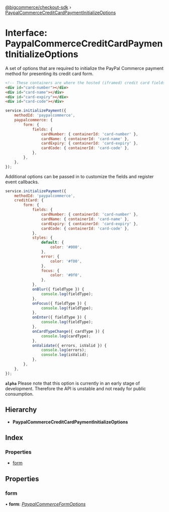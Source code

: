 [@bigcommerce/checkout-sdk](../README.md) › [PaypalCommerceCreditCardPaymentInitializeOptions](paypalcommercecreditcardpaymentinitializeoptions.md)

# Interface: PaypalCommerceCreditCardPaymentInitializeOptions

A set of options that are required to initialize the PayPal Commerce payment
method for presenting its credit card form.

```html
<!-- These containers are where the hosted (iframed) credit card fields will be inserted -->
<div id="card-number"></div>
<div id="card-name"></div>
<div id="card-expiry"></div>
<div id="card-code"></div>
```

```js
service.initializePayment({
    methodId: 'paypalcommerce',
    paypalcommerce: {
        form: {
            fields: {
                cardNumber: { containerId: 'card-number' },
                cardName: { containerId: 'card-name' },
                cardExpiry: { containerId: 'card-expiry' },
                cardCode: { containerId: 'card-code' },
            },
        },
    },
});
```

Additional options can be passed in to customize the fields and register
event callbacks.

```js
service.initializePayment({
    methodId: 'paypalcommerce',
    creditCard: {
        form: {
            fields: {
                cardNumber: { containerId: 'card-number' },
                cardName: { containerId: 'card-name' },
                cardExpiry: { containerId: 'card-expiry' },
                cardCode: { containerId: 'card-code' },
            },
            styles: {
                default: {
                    color: '#000',
                },
                error: {
                    color: '#f00',
                },
                focus: {
                    color: '#0f0',
                },
            },
            onBlur({ fieldType }) {
                console.log(fieldType);
            },
            onFocus({ fieldType }) {
                console.log(fieldType);
            },
            onEnter({ fieldType }) {
                console.log(fieldType);
            },
            onCardTypeChange({ cardType }) {
                console.log(cardType);
            },
            onValidate({ errors, isValid }) {
                console.log(errors);
                console.log(isValid);
            },
        },
    },
});
```

**`alpha`** 
Please note that this option is currently in an early stage of
development. Therefore the API is unstable and not ready for public
consumption.

## Hierarchy

* **PaypalCommerceCreditCardPaymentInitializeOptions**

## Index

### Properties

* [form](paypalcommercecreditcardpaymentinitializeoptions.md#form)

## Properties

###  form

• **form**: *[PaypalCommerceFormOptions](paypalcommerceformoptions.md)*
